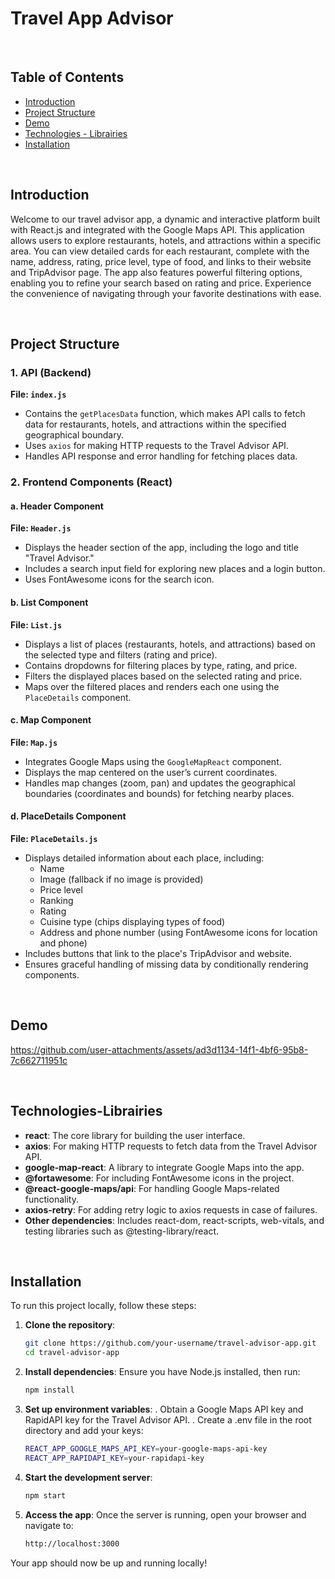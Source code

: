 # Travel App Advisor
<br/>

## Table of Contents  

- [Introduction](#introduction)
- [Project Structure](#project-structure)
- [Demo](#demo)
- [Technologies - Librairies](#technologies-librairies)
- [Installation](#installation)
<br/>

## Introduction

Welcome to our travel advisor app, a dynamic and interactive platform built with React.js and integrated with the Google Maps API. This application allows users to explore restaurants, hotels, and attractions within a specific area. You can view detailed cards for each restaurant, complete with the name, address, rating, price level, type of food, and links to their website and TripAdvisor page. The app also features powerful filtering options, enabling you to refine your search based on rating and price. Experience the convenience of navigating through your favorite destinations with ease.

<br/>

## Project Structure

### 1. API (Backend)

**File: `index.js`**  
- Contains the `getPlacesData` function, which makes API calls to fetch data for restaurants, hotels, and attractions within the specified geographical boundary.
- Uses `axios` for making HTTP requests to the Travel Advisor API.
- Handles API response and error handling for fetching places data.

### 2. Frontend Components (React)

#### a. Header Component
**File: `Header.js`**  
- Displays the header section of the app, including the logo and title "Travel Advisor."
- Includes a search input field for exploring new places and a login button.
- Uses FontAwesome icons for the search icon.

#### b. List Component
**File: `List.js`**  
- Displays a list of places (restaurants, hotels, and attractions) based on the selected type and filters (rating and price).
- Contains dropdowns for filtering places by type, rating, and price.
- Filters the displayed places based on the selected rating and price.
- Maps over the filtered places and renders each one using the `PlaceDetails` component.

#### c. Map Component
**File: `Map.js`**  
- Integrates Google Maps using the `GoogleMapReact` component.
- Displays the map centered on the user’s current coordinates.
- Handles map changes (zoom, pan) and updates the geographical boundaries (coordinates and bounds) for fetching nearby places.

#### d. PlaceDetails Component
**File: `PlaceDetails.js`**  
- Displays detailed information about each place, including:
  - Name
  - Image (fallback if no image is provided)
  - Price level
  - Ranking
  - Rating
  - Cuisine type (chips displaying types of food)
  - Address and phone number (using FontAwesome icons for location and phone)
- Includes buttons that link to the place's TripAdvisor and website.
- Ensures graceful handling of missing data by conditionally rendering components.

<br/>

## Demo

https://github.com/user-attachments/assets/ad3d1134-14f1-4bf6-95b8-7c662711951c


<br/>

## Technologies-Librairies


- **react**: The core library for building the user interface.
- **axios**: For making HTTP requests to fetch data from the Travel Advisor API.
- **google-map-react**: A library to integrate Google Maps into the app.
- **@fortawesome**: For including FontAwesome icons in the project.
- **@react-google-maps/api**: For handling Google Maps-related functionality.
- **axios-retry**: For adding retry logic to axios requests in case of failures.
- **Other dependencies**: Includes react-dom, react-scripts, web-vitals, and testing libraries such as @testing-library/react.

<br/>

## Installation

To run this project locally, follow these steps:

1. **Clone the repository**:
   ```bash
   git clone https://github.com/your-username/travel-advisor-app.git
   cd travel-advisor-app

2. **Install dependencies**: Ensure you have Node.js installed, then run:
    ```bash
    npm install

3. **Set up environment variables**:
    . Obtain a Google Maps API key and RapidAPI key for the Travel Advisor API.
    . Create a .env file in the root directory and add your keys:
    ```bash
    REACT_APP_GOOGLE_MAPS_API_KEY=your-google-maps-api-key
    REACT_APP_RAPIDAPI_KEY=your-rapidapi-key

4. **Start the development server**:
    ```bash
    npm start

5. **Access the app**: Once the server is running, open your browser and navigate to:
    ```bash
    http://localhost:3000
    

Your app should now be up and running locally!


